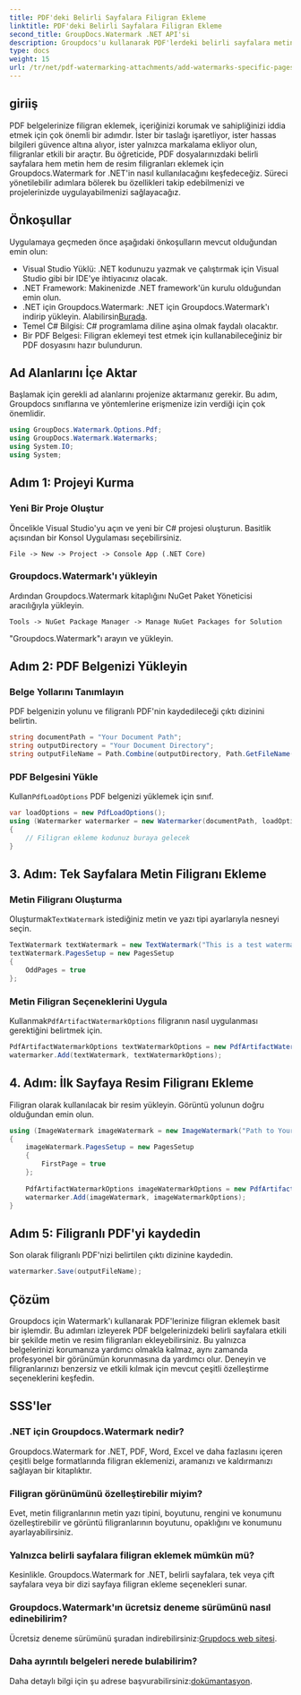 ```yaml
---
title: PDF'deki Belirli Sayfalara Filigran Ekleme
linktitle: PDF'deki Belirli Sayfalara Filigran Ekleme
second_title: GroupDocs.Watermark .NET API'si
description: Groupdocs'u kullanarak PDF'lerdeki belirli sayfalara metin ve resim filigranları eklemeyi öğrenin. Belgelerinizi güvence altına almak için ayrıntılı kılavuzumuzu izleyin.
type: docs
weight: 15
url: /tr/net/pdf-watermarking-attachments/add-watermarks-specific-pages-pdf/
---
```

## giriiş
PDF belgelerinize filigran eklemek, içeriğinizi korumak ve sahipliğinizi iddia etmek için çok önemli bir adımdır. İster bir taslağı işaretliyor, ister hassas bilgileri güvence altına alıyor, ister yalnızca markalama ekliyor olun, filigranlar etkili bir araçtır. Bu öğreticide, PDF dosyalarınızdaki belirli sayfalara hem metin hem de resim filigranları eklemek için Groupdocs.Watermark for .NET'in nasıl kullanılacağını keşfedeceğiz. Süreci yönetilebilir adımlara bölerek bu özellikleri takip edebilmenizi ve projelerinizde uygulayabilmenizi sağlayacağız.
## Önkoşullar
Uygulamaya geçmeden önce aşağıdaki önkoşulların mevcut olduğundan emin olun:
- Visual Studio Yüklü: .NET kodunuzu yazmak ve çalıştırmak için Visual Studio gibi bir IDE'ye ihtiyacınız olacak.
- .NET Framework: Makinenizde .NET framework'ün kurulu olduğundan emin olun.
-  .NET için Groupdocs.Watermark: .NET için Groupdocs.Watermark'ı indirip yükleyin. Alabilirsin[Burada](https://releases.groupdocs.com/Watermark/net/).
- Temel C# Bilgisi: C# programlama diline aşina olmak faydalı olacaktır.
- Bir PDF Belgesi: Filigran eklemeyi test etmek için kullanabileceğiniz bir PDF dosyasını hazır bulundurun.
## Ad Alanlarını İçe Aktar
Başlamak için gerekli ad alanlarını projenize aktarmanız gerekir. Bu adım, Groupdocs sınıflarına ve yöntemlerine erişmenize izin verdiği için çok önemlidir.
```csharp
using GroupDocs.Watermark.Options.Pdf;
using GroupDocs.Watermark.Watermarks;
using System.IO;
using System;
```
## Adım 1: Projeyi Kurma
### Yeni Bir Proje Oluştur
Öncelikle Visual Studio'yu açın ve yeni bir C# projesi oluşturun. Basitlik açısından bir Konsol Uygulaması seçebilirsiniz.
```plaintext
File -> New -> Project -> Console App (.NET Core)
```
### Groupdocs.Watermark'ı yükleyin
Ardından Groupdocs.Watermark kitaplığını NuGet Paket Yöneticisi aracılığıyla yükleyin.
```plaintext
Tools -> NuGet Package Manager -> Manage NuGet Packages for Solution
```
"Groupdocs.Watermark"ı arayın ve yükleyin.
## Adım 2: PDF Belgenizi Yükleyin
### Belge Yollarını Tanımlayın
PDF belgenizin yolunu ve filigranlı PDF'nin kaydedileceği çıktı dizinini belirtin.
```csharp
string documentPath = "Your Document Path";
string outputDirectory = "Your Document Directory";
string outputFileName = Path.Combine(outputDirectory, Path.GetFileName(documentPath));
```
### PDF Belgesini Yükle
 Kullan`PdfLoadOptions` PDF belgenizi yüklemek için sınıf.
```csharp
var loadOptions = new PdfLoadOptions();
using (Watermarker watermarker = new Watermarker(documentPath, loadOptions))
{
    // Filigran ekleme kodunuz buraya gelecek
}
```
## 3. Adım: Tek Sayfalara Metin Filigranı Ekleme
### Metin Filigranı Oluşturma
 Oluşturmak`TextWatermark` istediğiniz metin ve yazı tipi ayarlarıyla nesneyi seçin.
```csharp
TextWatermark textWatermark = new TextWatermark("This is a test watermark", new Font("Arial", 8));
textWatermark.PagesSetup = new PagesSetup
{
    OddPages = true
};
```
### Metin Filigran Seçeneklerini Uygula
 Kullanmak`PdfArtifactWatermarkOptions` filigranın nasıl uygulanması gerektiğini belirtmek için.
```csharp
PdfArtifactWatermarkOptions textWatermarkOptions = new PdfArtifactWatermarkOptions();
watermarker.Add(textWatermark, textWatermarkOptions);
```
## 4. Adım: İlk Sayfaya Resim Filigranı Ekleme
Filigran olarak kullanılacak bir resim yükleyin. Görüntü yolunun doğru olduğundan emin olun.
```csharp
using (ImageWatermark imageWatermark = new ImageWatermark("Path to Your Image"))
{
    imageWatermark.PagesSetup = new PagesSetup
    {
        FirstPage = true
    };
    
    PdfArtifactWatermarkOptions imageWatermarkOptions = new PdfArtifactWatermarkOptions();
    watermarker.Add(imageWatermark, imageWatermarkOptions);
}
```
## Adım 5: Filigranlı PDF'yi kaydedin
Son olarak filigranlı PDF'nizi belirtilen çıktı dizinine kaydedin.
```csharp
watermarker.Save(outputFileName);
```
## Çözüm
Groupdocs için Watermark'ı kullanarak PDF'lerinize filigran eklemek basit bir işlemdir. Bu adımları izleyerek PDF belgelerinizdeki belirli sayfalara etkili bir şekilde metin ve resim filigranları ekleyebilirsiniz. Bu yalnızca belgelerinizi korumanıza yardımcı olmakla kalmaz, aynı zamanda profesyonel bir görünümün korunmasına da yardımcı olur. Deneyin ve filigranlarınızı benzersiz ve etkili kılmak için mevcut çeşitli özelleştirme seçeneklerini keşfedin.
## SSS'ler
### .NET için Groupdocs.Watermark nedir?
Groupdocs.Watermark for .NET, PDF, Word, Excel ve daha fazlasını içeren çeşitli belge formatlarında filigran eklemenizi, aramanızı ve kaldırmanızı sağlayan bir kitaplıktır.
### Filigran görünümünü özelleştirebilir miyim?
Evet, metin filigranlarının metin yazı tipini, boyutunu, rengini ve konumunu özelleştirebilir ve görüntü filigranlarının boyutunu, opaklığını ve konumunu ayarlayabilirsiniz.
### Yalnızca belirli sayfalara filigran eklemek mümkün mü?
Kesinlikle. Groupdocs.Watermark for .NET, belirli sayfalara, tek veya çift sayfalara veya bir dizi sayfaya filigran ekleme seçenekleri sunar.
### Groupdocs.Watermark'ın ücretsiz deneme sürümünü nasıl edinebilirim?
 Ücretsiz deneme sürümünü şuradan indirebilirsiniz:[Grupdocs web sitesi](https://releases.groupdocs.com/).
### Daha ayrıntılı belgeleri nerede bulabilirim?
 Daha detaylı bilgi için şu adrese başvurabilirsiniz:[dokümantasyon](https://reference.groupdocs.com/Watermark/net/).